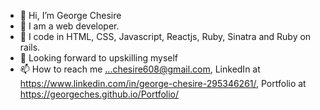 - 👋 Hi, I’m George Chesire
- 👀 I am a web developer.
- 🌱 I code in HTML, CSS, Javascript, Reactjs, Ruby, Sinatra and Ruby on rails.
- 💞️ Looking forward to upskilling myself
- 📫 How to reach me ...chesire608@gmail.com, LinkedIn at https://www.linkedin.com/in/george-chesire-295346261/, Portfolio at https://georgeches.github.io/Portfolio/

<!---
Georgeches/Georgeches is a ✨ special ✨ repository because its `README.md` (this file) appears on your GitHub profile.
You can click the Preview link to take a look at your changes.
--->
